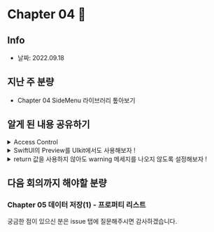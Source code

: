 # Chapter 04 🍟
## Info
- 날짜: 2022.09.18

## 지난 주 분량
* Chapter 04 SideMenu 라이브러리 톺아보기

## 알게 된 내용 공유하기

<details>
  <summary> Access Control </summary>
  * Private, internal은 차이점으 무엇이고, 언제 사용할까요 ?

</details>

<details>
  <summary> SwiftUI의 Preview를 UIkit에서도 사용해보자 ! </summary>
  * 블로그로 설명 대체
  https://ios-development.tistory.com/488
</details>

<details>
  <summary> return 값을 사용하지 않아도 warning 메세지를 나오지 않도록 설정해보자 ! </summary>
  * @discardableResult
  
  * 블로그로 설명 대체
  [https://ios-development.tistory.com/488](https://ios-development.tistory.com/343)
</details>

## 다음 회의까지 해야할 분량
### Chapter 05 데이터 저장(1) - 프로퍼티 리스트

궁금한 점이 있으신 분은 issue 탭에 질문해주시면 감사하겠습니다.
